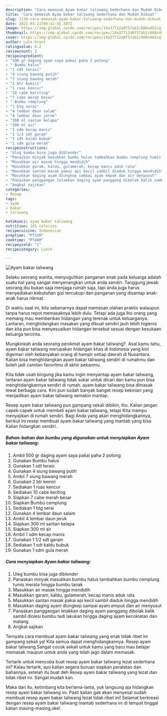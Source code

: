 ```yaml
---
description: "Cara memasak Ayam bakar taliwang Sederhana dan Mudah Dibuat"
title: "Cara memasak Ayam bakar taliwang Sederhana dan Mudah Dibuat"
slug: 1139-cara-memasak-ayam-bakar-taliwang-sederhana-dan-mudah-dibuat
date: 2021-03-21T09:42:55.587Z
image: https://img-global.cpcdn.com/recipes/14a37712a0f57ab2/680x482cq70/ayam-bakar-taliwang-foto-resep-utama.jpg
thumbnail: https://img-global.cpcdn.com/recipes/14a37712a0f57ab2/680x482cq70/ayam-bakar-taliwang-foto-resep-utama.jpg
cover: https://img-global.cpcdn.com/recipes/14a37712a0f57ab2/680x482cq70/ayam-bakar-taliwang-foto-resep-utama.jpg
author: Lula Grant
ratingvalue: 4.2
reviewcount: 3
recipeingredient:
- "500 gr daging ayam saya pakai paha 2 potong"
- " Bumbu halus"
- "1 sdt terasi"
- "4 siung bawang putih"
- "7 siung bawang merah"
- "2 btr kemiri"
- "1 ruas kencur"
- "10 cabe keriting"
- "7 cabe merah besar"
- " Bumbu cemplung"
- "1 btg serai"
- "4 lembar daun salam"
- "4 lembar daun jeruk"
- "300 ml santan kelapa"
- "300 ml air"
- "1 sdm kecap manis"
- "1 1/2 sdt garam"
- "1 sdt kaldu bubuk"
- "1 sdm gula merah"
recipeinstructions:
- "Uleg bumbu bisa juga diblender"
- "Panaskan minyak masukkan bumbu halus tambahkan bumbu cemplung tumis merata hingga bumbu tanak"
- "Masukkan air masak hingga mendidih"
- "Masukkan garam, kaldu, gulamerah, kecap manis aduk rata"
- "Masukkan santan masak pakai api kecil sambil diaduk hingga mendidih"
- "Masukkan daging ayam diungkep sampai ayam empuk dan air menyusut"
- "Panaskan panggangan letakkan daging ayam panggang dibolak balik sambil diolesi bumbu tadi lakukan hingga daging ayam kecoklatan dan matang"
- "Angkat sajikan"
categories:
- Resep
tags:
- ayam
- bakar
- taliwang

katakunci: ayam bakar taliwang 
nutrition: 143 calories
recipecuisine: Indonesian
preptime: "PT31M"
cooktime: "PT46M"
recipeyield: "1"
recipecategory: Lunch

---
```



![Ayam bakar taliwang](https://img-global.cpcdn.com/recipes/14a37712a0f57ab2/680x482cq70/ayam-bakar-taliwang-foto-resep-utama.jpg)

Selaku seorang wanita, menyuguhkan panganan enak pada keluarga adalah suatu hal yang sangat menyenangkan untuk anda sendiri. Tanggung jawab seorang ibu bukan saja menjaga rumah saja, tapi anda juga harus menyediakan kebutuhan gizi tercukupi dan panganan yang disantap anak-anak harus nikmat.

Di waktu  saat ini, kita sebenarnya dapat memesan olahan praktis walaupun tanpa harus repot memasaknya lebih dulu. Tetapi ada juga lho orang yang memang mau memberikan hidangan yang terenak untuk keluarganya. Lantaran, menghidangkan masakan yang dibuat sendiri jauh lebih higienis dan kita pun bisa menyesuaikan hidangan tersebut sesuai dengan kesukaan keluarga tercinta. 



Mungkinkah anda seorang penikmat ayam bakar taliwang?. Asal kamu tahu, ayam bakar taliwang merupakan hidangan khas di Indonesia yang kini digemari oleh kebanyakan orang di hampir setiap daerah di Nusantara. Kalian bisa menghidangkan ayam bakar taliwang sendiri di rumahmu dan boleh jadi camilan favoritmu di akhir pekanmu.

Kita tidak usah bingung jika kamu ingin menyantap ayam bakar taliwang, lantaran ayam bakar taliwang tidak sukar untuk dicari dan kamu pun bisa menghidangkannya sendiri di rumah. ayam bakar taliwang bisa dimasak lewat berbagai cara. Kini pun sudah banyak banget resep kekinian yang menjadikan ayam bakar taliwang semakin mantap.

Resep ayam bakar taliwang pun gampang sekali dibikin, lho. Kalian jangan capek-capek untuk membeli ayam bakar taliwang, tetapi Kita mampu menyajikan di rumah sendiri. Bagi Anda yang akan menghidangkannya, berikut ini resep membuat ayam bakar taliwang yang mantab yang bisa Kalian hidangkan sendiri.

<!--inarticleads1-->

##### Bahan-bahan dan bumbu yang digunakan untuk menyiapkan Ayam bakar taliwang:

1. Ambil 500 gr daging ayam saya pakai paha 2 potong
1. Gunakan  Bumbu halus
1. Gunakan 1 sdt terasi
1. Gunakan 4 siung bawang putih
1. Ambil 7 siung bawang merah
1. Gunakan 2 btr kemiri
1. Sediakan 1 ruas kencur
1. Sediakan 10 cabe keriting
1. Siapkan 7 cabe merah besar
1. Siapkan  Bumbu cemplung
1. Sediakan 1 btg serai
1. Gunakan 4 lembar daun salam
1. Ambil 4 lembar daun jeruk
1. Siapkan 300 ml santan kelapa
1. Siapkan 300 ml air
1. Ambil 1 sdm kecap manis
1. Gunakan 1 1/2 sdt garam
1. Sediakan 1 sdt kaldu bubuk
1. Gunakan 1 sdm gula merah




<!--inarticleads2-->

##### Cara menyiapkan Ayam bakar taliwang:

1. Uleg bumbu bisa juga diblender
1. Panaskan minyak masukkan bumbu halus tambahkan bumbu cemplung tumis merata hingga bumbu tanak
1. Masukkan air masak hingga mendidih
1. Masukkan garam, kaldu, gulamerah, kecap manis aduk rata
1. Masukkan santan masak pakai api kecil sambil diaduk hingga mendidih
1. Masukkan daging ayam diungkep sampai ayam empuk dan air menyusut
1. Panaskan panggangan letakkan daging ayam panggang dibolak balik sambil diolesi bumbu tadi lakukan hingga daging ayam kecoklatan dan matang
1. Angkat sajikan




Ternyata cara membuat ayam bakar taliwang yang enak tidak ribet ini gampang sekali ya! Kita semua dapat menghidangkannya. Resep ayam bakar taliwang Sangat cocok sekali untuk kamu yang baru mau belajar memasak maupun untuk anda yang telah jago dalam memasak.

Tertarik untuk mencoba buat resep ayam bakar taliwang lezat sederhana ini? Kalau tertarik, ayo kalian segera buruan siapkan peralatan dan bahannya, setelah itu buat deh Resep ayam bakar taliwang yang lezat dan tidak ribet ini. Sangat mudah kan. 

Maka dari itu, ketimbang kita berlama-lama, yuk langsung aja hidangkan resep ayam bakar taliwang ini. Pasti kalian gak akan menyesal sudah membuat resep ayam bakar taliwang lezat tidak ribet ini! Selamat berkreasi dengan resep ayam bakar taliwang mantab sederhana ini di tempat tinggal kalian masing-masing,oke!.

